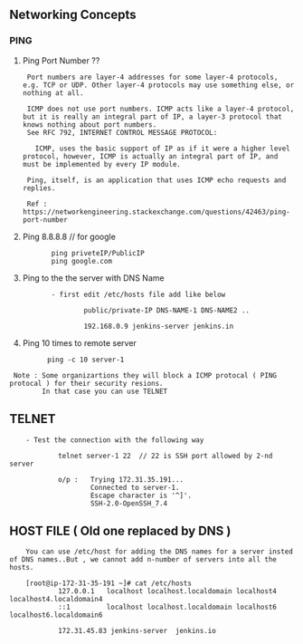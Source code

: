 ## Networking Concepts

### PING


1. Ping Port Number ??

        Port numbers are layer-4 addresses for some layer-4 protocols, e.g. TCP or UDP. Other layer-4 protocols may use something else, or nothing at all.

        ICMP does not use port numbers. ICMP acts like a layer-4 protocol, but it is really an integral part of IP, a layer-3 protocol that knows nothing about port numbers. 
        See RFC 792, INTERNET CONTROL MESSAGE PROTOCOL:

          ICMP, uses the basic support of IP as if it were a higher level protocol, however, ICMP is actually an integral part of IP, and must be implemented by every IP module.

        Ping, itself, is an application that uses ICMP echo requests and replies.
        
        Ref : https://networkengineering.stackexchange.com/questions/42463/ping-port-number


  2. Ping 8.8.8.8  // for google 
        
                ping priveteIP/PublicIP
                ping google.com
        
  3. Ping to the the server with DNS Name
  
                - first edit /etc/hosts file add like below

                        public/private-IP DNS-NAME-1 DNS-NAME2 ..

                        192.168.0.9 jenkins-server jenkins.in
                
   4. Ping 10 times to remote server
   
                ping -c 10 server-1
                
        
     Note : Some organizartions they will block a ICMP protocal ( PING protocal ) for their security resions.
            In that case you can use TELNET
            
            
## TELNET

        - Test the connection with the following way

                telnet server-1 22  // 22 is SSH port allowed by 2-nd server
                
                o/p :   Trying 172.31.35.191...
                        Connected to server-1.
                        Escape character is '^]'.
                        SSH-2.0-OpenSSH_7.4

## HOST FILE ( Old one replaced by DNS )

        You can use /etc/host for adding the DNS names for a server insted of DNS names..But , we cannot add n-number of servers into all the hosts.
        
        [root@ip-172-31-35-191 ~]# cat /etc/hosts
                127.0.0.1   localhost localhost.localdomain localhost4 localhost4.localdomain4
                ::1         localhost localhost.localdomain localhost6 localhost6.localdomain6

                172.31.45.83 jenkins-server  jenkins.io
        
        
